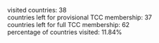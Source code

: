 visited countries: 38<br>
countries left for provisional TCC membership: 37<br>
countries left for full TCC membership: 62<br>
percentage of countries visited: 11.84%<br>

